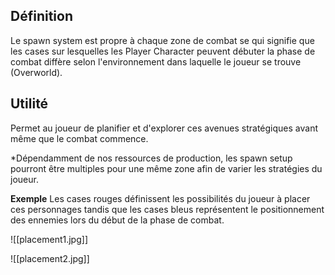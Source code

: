 ## Définition 

Le spawn system est propre à chaque zone de combat se qui signifie que les cases sur lesquelles les Player Character peuvent débuter la phase de combat diffère selon l'environnement dans laquelle le joueur se trouve (Overworld). 

## Utilité 

Permet au joueur de planifier et d'explorer ces avenues stratégiques avant même que le combat commence. 

*Dépendamment de nos ressources de production, les spawn setup pourront être multiples pour une même zone afin de varier les stratégies du joueur. 


**Exemple**
Les cases rouges définissent les possibilités du joueur à placer ces personnages tandis que les cases bleus représentent le positionnement des ennemies lors du début de la phase de combat.

![[placement1.jpg]]

![[placement2.jpg]]